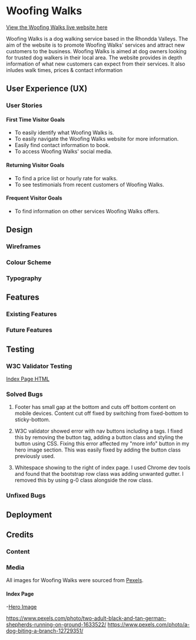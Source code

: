 # **Woofing Walks**
[View the Woofing Walks live website here](https://)

Woofing Walks is a dog walking service based in the Rhondda Valleys. The aim of the website is to promote Woofing Walks' services and attract new customers to the business. Woofing Walks is aimed at dog owners looking for trusted dog walkers in their local area. 
The website provides in depth information of what new customers can expect from their services. It also inludes walk times, prices & contact information

## **User Experience (UX)**
### **User Stories**

#### **First Time Visitor Goals**
- To easily identify what Woofing Walks is.
- To easily navigate the Woofing Walks website for more information.
- Easily find contact information to book.
- To access Woofing Walks' social media.

#### **Returning Visitor Goals**
- To find a price list or hourly rate for walks.
- To see testimonials from recent customers of Woofing Walks.

#### **Frequent Visitor Goals**
- To find information on other services Woofing Walks offers.


## **Design**
### Wireframes
### Colour Scheme
### Typography

## **Features**

### Existing Features
### Future Features

## **Testing**
### W3C Validator Testing
[Index Page HTML](https://github.com/abz2489/woofing-walks/blob/main/docs/readme/testing/w3c/w3cindex.png)
### Solved Bugs
1. Footer has small gap at the bottom and cuts off bottom content on mobile devices. Content cut off fixed by switching from fixed-bottom to sticky-bottom. 

2. W3C validator showed error with nav buttons including a tags. I fixed this by removing the button tag, adding a button class and styling the button using CSS. Fixing this error affected my "more info" button in my hero image section. This was easily fixed by adding the button class previously used.
3. Whitespace showing to the right of index page. I used Chrome dev tools and found that the bootstrap row class was adding unwanted gutter. I removed this by using g-0 class alongside the row class.
### Unfixed Bugs

## **Deployment**

## **Credits**
### Content
### Media

All images for Woofing Walks were sourced from [Pexels](https://www.pexels.com).
#### Index Page



-[Hero Image](https://www.pexels.com/photo/two-adult-harrier-dogs-standing-beside-river-1144410/)

https://www.pexels.com/photo/two-adult-black-and-tan-german-shepherds-running-on-ground-1633522/
https://www.pexels.com/photo/a-dog-biting-a-branch-12729351/


